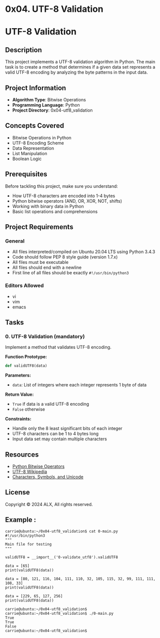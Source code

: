 # 0x04. UTF-8 Validation
# UTF-8 Validation

## Description
This project implements a UTF-8 validation algorithm in Python. The main task is to create a method that determines if a given data set represents a valid UTF-8 encoding by analyzing the byte patterns in the input data.

## Project Information
- **Algorithm Type**: Bitwise Operations
- **Programming Language**: Python
- **Project Directory**: 0x04-utf8_validation

## Concepts Covered
- Bitwise Operations in Python
- UTF-8 Encoding Scheme
- Data Representation
- List Manipulation
- Boolean Logic

## Prerequisites
Before tackling this project, make sure you understand:
- How UTF-8 characters are encoded into 1-4 bytes
- Python bitwise operators (AND, OR, XOR, NOT, shifts)
- Working with binary data in Python
- Basic list operations and comprehensions

## Project Requirements

### General
- All files interpreted/compiled on Ubuntu 20.04 LTS using Python 3.4.3
- Code should follow PEP 8 style guide (version 1.7.x)
- All files must be executable
- All files should end with a newline
- First line of all files should be exactly `#!/usr/bin/python3`

### Editors Allowed
- vi
- vim
- emacs

## Tasks

### 0. UTF-8 Validation (mandatory)
Implement a method that validates UTF-8 encoding.

**Function Prototype:**
```python
def validUTF8(data)
```

**Parameters:**
- `data`: List of integers where each integer represents 1 byte of data

**Return Value:**
- `True` if data is a valid UTF-8 encoding
- `False` otherwise

**Constraints:**
- Handle only the 8 least significant bits of each integer
- UTF-8 characters can be 1 to 4 bytes long
- Input data set may contain multiple characters


## Resources
- [Python Bitwise Operators](https://wiki.python.org/moin/BitwiseOperators)
- [UTF-8 Wikipedia](https://en.wikipedia.org/wiki/UTF-8)
- [Characters, Symbols, and Unicode](https://www.joelonsoftware.com/2003/10/08/the-absolute-minimum-every-software-developer-absolutely-positively-must-know-about-unicode-and-character-sets-no-excuses/)


## License
Copyright © 2024 ALX, All rights reserved.
## Example :
    carrie@ubuntu:~/0x04-utf8_validation$ cat 0-main.py
    #!/usr/bin/python3
    """
    Main file for testing
    """

    validUTF8 = __import__('0-validate_utf8').validUTF8

    data = [65]
    print(validUTF8(data))

    data = [80, 121, 116, 104, 111, 110, 32, 105, 115, 32, 99, 111, 111, 108, 33]
    print(validUTF8(data))

    data = [229, 65, 127, 256]
    print(validUTF8(data))

    carrie@ubuntu:~/0x04-utf8_validation$
    carrie@ubuntu:~/0x04-utf8_validation$ ./0-main.py
    True
    True
    False
    carrie@ubuntu:~/0x04-utf8_validation$
